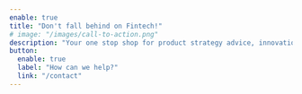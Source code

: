 ```yaml
---
enable: true
title: "Don't fall behind on Fintech!"
# image: "/images/call-to-action.png"
description: "Your one stop shop for product strategy advice, innovation consulting, and investment due diligence."
button:
  enable: true
  label: "How can we help?"
  link: "/contact"
---
```

